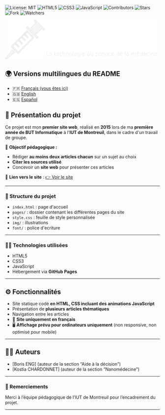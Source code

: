 ![License: MIT](https://img.shields.io/badge/Licence-MIT-green)
![HTML5](https://img.shields.io/badge/HTML5-E34F26?style=for-the-badge&logo=html5&logoColor=white)
![CSS3](https://img.shields.io/badge/CSS3-1572B6?style=for-the-badge&logo=css3&logoColor=white)
![JavaScript](https://img.shields.io/badge/JavaScript-yellow?logo=javascript)
![Contributors](https://img.shields.io/badge/contributor-3-orange)
![Stars](https://img.shields.io/github/stars/Fab16BSB/KerMTech?color=orange)
![Fork](https://img.shields.io/github/forks/Fab16BSB/KerMTech?color=orange)
![Watchers](https://img.shields.io/github/watchers/Fab16BSB/KerMTech?color=orange)

<img src="images/logo.png" alt="Logo" width="1000"/>

## 🌍 Versions multilingues du README

- 🇫🇷 [Français (vous êtes ici)](#)
- 🇬🇧 [English](./README.md)
- 🇪🇸 [Español](./README.es.md)


## 📘 Présentation du projet

Ce projet est mon **premier site web**, réalisé en **2015** lors de ma **première année de BUT Informatique** à l'**IUT de Montreuil**, dans le cadre d'un travail de groupe.

🎯 **Objectif pédagogique :**
- Rédiger **au moins deux articles chacun** sur un sujet au choix
- **Citer les sources utilisé**
- Concevoir un **site web** pour présenter ces articles

🔗 **Lien vers le site** : [👉 Voir le site](https://fab16bsb.github.io/KerMTech/)

---

### 📁 Structure du projet

- `index.html` : page d'accueil
- `pages/` : dossier contenant les différentes pages du site
- `style.css` : feuille de style personnalisée
- `img/` : illustrations
- `font/` : police d'ecriture

---

### 🧑‍💻 Technologies utilisées

- HTML5
- CSS3
- JavaScript
- Hébergement via **GitHub Pages**

---

## ⚙️ Fonctionnalités

- Site statique codé **en HTML, CSS incluant des animations JavaScript**
- Présentation de **plusieurs articles thématiques**
- Navigation entre les articles
- 📌 **Site uniquement en français**
- 🖥️ **Affichage prévu pour ordinateurs uniquement** (non responsive, non optimisé pour mobile)

---

## 🧑‍💻 Auteurs

- [Boris ENG] (auteur de la section “Aide à la décision”)
- [Kostia CHARDONNET] (auteur de la section “Nanomédecine”)

---

### 🙌 Remerciements

Merci à l’équipe pédagogique de l’IUT de Montreuil pour l’encadrement du projet.

---
